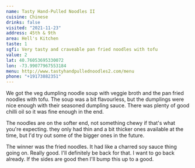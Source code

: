```yaml
---
name: Tasty Hand-Pulled Noodles II
cuisine: Chinese
drinks: false
visited: "2021-11-23"
address: 45th & 9th
area: Hell's Kitchen
taste: 1
sgfi: Very tasty and craveable pan fried noodles with tofu
value: 2
lat: 40.76053695330072
lon: -73.99077967553184
menu: http://www.tastyhandpullednoodles2.com/menu
phone: "+19173882351"
---
```


We got the veg dumpling noodle soup with veggie broth and the pan fried noodles with tofu. The soup was a bit flavourless, but the dumplings were nice enough with their seasoned dumpling sauce. There was plenty of good chilli oil so it was fine enough in the end. 

The noodles are on the softer end, not something chewy if that's what you're expecting. they only had thin and a bit thicker ones available at the time, but I'd try out some of the bigger ones in the future.

The winner was the fried noodles. It had like a charred soy sauce thing going on. Really good. I'll definitely be back for that. I want to go back already. If the sides are good then I'll bump this up to a good.
